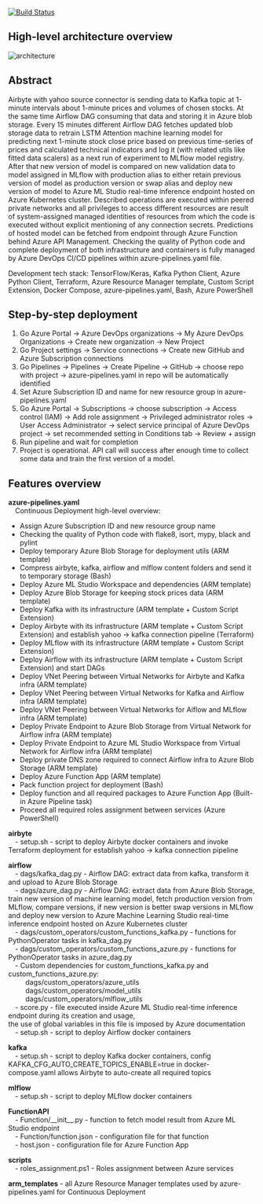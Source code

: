 [![Build Status](https://dev.azure.com/jjuzaszek/LSTM_Attention_redeployment_for_yahoo_stock_data/_apis/build/status%2FJuliuszB12.LSTM_Attention_redeployment_for_yahoo_stock_data?branchName=main)](https://dev.azure.com/jjuzaszek/LSTM_Attention_redeployment_for_yahoo_stock_data/_build/latest?definitionId=20&branchName=main)

## High-level architecture overview
![architecture](https://github.com/JuliuszB12/LSTM_Attention_redeployment_for_yahoo_stock_data/assets/68758875/9e6e31c6-e104-4c62-aee6-a7fe61f251b0)

## Abstract
Airbyte with yahoo source connector is sending data to Kafka topic at 1-minute intervals about 1-minute prices and volumes of chosen stocks.
At the same time Airflow DAG consuming that data and storing it in Azure blob storage. Every 15 minutes different Airflow DAG fetches updated blob storage data to retrain LSTM Attention machine learning model for predicting next 1-minute stock close price based on previous time-series of prices and calculated technical indicators and log it (with related utils like fitted data scalers) as a next run of experiment to MLflow model registry. After that new version of model is compared on new validation data to model assigned in MLflow with production alias to either retain previous version of model as production version or swap alias and deploy new version of model to Azure ML Studio real-time inference endpoint hosted on Azure Kubernetes cluster. Described operations are executed within peered private networks and all privileges to access different resources are result of system-assigned managed identities of resources from which the code is executed without explicit mentioning of any connection secrets. Predictions of hosted model can be fetched from endpoint through Azure Function behind Azure API Management. Checking the quality of Python code and complete deployment of both infrastructure and containers is fully managed by Azure DevOps CI/CD pipelines within azure-pipelines.yaml file.

Development tech stack: TensorFlow/Keras, Kafka Python Client, Azure Python Client, Terraform, Azure Resource Manager template, Custom Script Extension, Docker Compose, azure-pipelines.yaml, Bash, Azure PowerShell

## Step-by-step deployment
1. Go Azure Portal -> Azure DevOps organizations -> My Azure DevOps Organizations -> Create new organization -> New Project
2. Go Project settings -> Service connections -> Create new GitHub and Azure Subscription connections
3. Go Pipelines -> Pipelines -> Create Pipeline -> GitHub -> choose repo with project -> azure-pipelines.yaml in repo will be automatically identified
4. Set Azure Subscription ID and name for new resource group in azure-pipelines.yaml
5. Go Azure Portal -> Subscriptions -> choose subscription -> Access control (IAM) -> Add role assignment -> Privileged administrator roles -> User Access Administrator -> select service principal of Azure DevOps project -> set recommended setting in Conditions tab -> Review + assign
6. Run pipeline and wait for completion
7. Project is operational. API call will success after enough time to collect some data and train the first version of a model.


## Features overview
**azure-pipelines.yaml**  
&emsp;Continuous Deployment high-level overview:
  - Assign Azure Subscription ID and new resource group name
  - Checking the quality of Python code with flake8, isort, mypy, black and pylint
  - Deploy temporary Azure Blob Storage for deployment utils (ARM template)
  - Compress airbyte, kafka, airflow and mlflow content folders and send it to temporary storage (Bash)
  - Deploy Azure ML Studio Workspace and dependencies (ARM template)
  - Deploy Azure Blob Storage for keeping stock prices data (ARM template)
  - Deploy Kafka with its infrastructure (ARM template + Custom Script Extension)
  - Deploy Airbyte with its infrastructure (ARM template + Custom Script Extension) and establish yahoo -> kafka connection pipeline (Terraform)
  - Deploy MLflow with its infrastructure (ARM template + Custom Script Extension)
  - Deploy Airflow with its infrastructure (ARM template + Custom Script Extension) and start DAGs
  - Deploy VNet Peering between Virtual Networks for Airbyte and Kafka infra (ARM template)
  - Deploy VNet Peering between Virtual Networks for Kafka and Airflow infra (ARM template)
  - Deploy VNet Peering between Virtual Networks for Aiflow and MLflow infra (ARM template)
  - Deploy Private Endpoint to Azure Blob Storage from Virtual Network for Airflow infra (ARM template)
  - Deploy Private Endpoint to Azure ML Studio Workspace from Virtual Network for Airflow infra (ARM template)
  - Deploy private DNS zone required to connect Airflow infra to Azure Blob Storage (ARM template)
  - Deploy Azure Function App (ARM template)
  - Pack function project for deployment (Bash)
  - Deploy function and all required packages to Azure Function App (Built-in Azure Pipeline task)
  - Proceed all required roles assignment between services (Azure PowerShell)

**airbyte**  
&emsp;- setup.sh - script to deploy Airbyte docker containers and invoke Terraform deployment for establish yahoo -> kafka connection pipeline  
  
**airflow**  
&emsp;- dags/kafka_dag.py - Airflow DAG: extract data from kafka, transform it and upload to Azure Blob Storage  
&emsp;- dags/azure_dag.py - Airflow DAG: extract data from Azure Blob Storage, train new version of machine learning model, fetch production version from MLflow, compare versions, if new version is better swap versions in MLflow and deploy new version to Azure Machine Learning Studio real-time inference endpoint hosted on Azure Kubernetes cluster  
&emsp;- dags/custom_operators/custom_functions_kafka.py - functions for PythonOperator tasks in kafka_dag.py  
&emsp;- dags/custom_operators/custom_functions_azure.py - functions for PythonOperator tasks in azure_dag.py  
&emsp;- Custom dependencies for custom_functions_kafka.py and custom_functions_azure.py:  
&emsp;&emsp;&ensp;dags/custom_operators/azure_utils  
&emsp;&emsp;&ensp;dags/custom_operators/model_utils  
&emsp;&emsp;&ensp;dags/custom_operators/mlflow_utils  
&emsp;- score.py - file executed inside Azure ML Studio real-time inference endpoint during its creation and usage,  
the use of global variables in this file is imposed by Azure documentation  
&emsp;- setup.sh - script to deploy Airflow docker containers  
  
**kafka**  
&emsp;- setup.sh - script to deploy Kafka docker containers, config KAFKA_CFG_AUTO_CREATE_TOPICS_ENABLE=true in docker-compose.yaml allows Airbyte to auto-create all required topics  
  
**mlflow**  
&emsp;- setup.sh - script to deploy MLflow docker containers  
  
**FunctionAPI**  
&emsp;- Function/\_\_init\_\_.py - function to fetch model result from Azure ML Studio endpoint  
&emsp;- Function/function.json - configuration file for that function  
&emsp;- host.json - configuration file for Azure Function App  
  
**scripts**  
&emsp;- roles_assignment.ps1 - Roles assignment between Azure services  
  
**arm_templates** - all Azure Resource Manager templates used by azure-pipelines.yaml for Continuous Deployment
